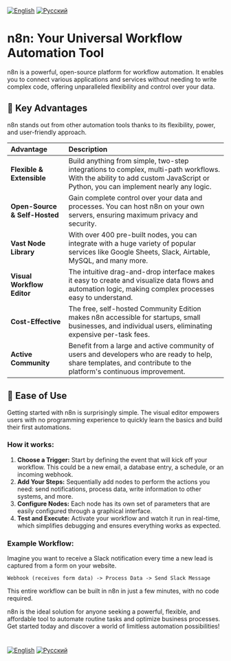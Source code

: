 [![English](https://img.shields.io/badge/Language-English-blue)](README.md)
[![Русский](https://img.shields.io/badge/Язык-Русский-red)](README_RU.md)

# n8n: Your Universal Workflow Automation Tool

n8n is a powerful, open-source platform for workflow automation. It enables you to connect various applications and services without needing to write complex code, offering unparalleled flexibility and control over your data.

## 🌟 Key Advantages

n8n stands out from other automation tools thanks to its flexibility, power, and user-friendly approach.

| Advantage                  | Description                                                                                                                                                             |
| :------------------------- | :---------------------------------------------------------------------------------------------------------------------------------------------------------------------- |
| **Flexible & Extensible** | Build anything from simple, two-step integrations to complex, multi-path workflows. With the ability to add custom JavaScript or Python, you can implement nearly any logic. |
| **Open-Source & Self-Hosted** | Gain complete control over your data and processes. You can host n8n on your own servers, ensuring maximum privacy and security.                                          |
| **Vast Node Library** | With over 400 pre-built nodes, you can integrate with a huge variety of popular services like Google Sheets, Slack, Airtable, MySQL, and many more.                           |
| **Visual Workflow Editor** | The intuitive drag-and-drop interface makes it easy to create and visualize data flows and automation logic, making complex processes easy to understand.                  |
| **Cost-Effective** | The free, self-hosted Community Edition makes n8n accessible for startups, small businesses, and individual users, eliminating expensive per-task fees.                     |
| **Active Community** | Benefit from a large and active community of users and developers who are ready to help, share templates, and contribute to the platform's continuous improvement.           |

## 🚀 Ease of Use

Getting started with n8n is surprisingly simple. The visual editor empowers users with no programming experience to quickly learn the basics and build their first automations.

### How it works:

1.  **Choose a Trigger:** Start by defining the event that will kick off your workflow. This could be a new email, a database entry, a schedule, or an incoming webhook.
2.  **Add Your Steps:** Sequentially add nodes to perform the actions you need: send notifications, process data, write information to other systems, and more.
3.  **Configure Nodes:** Each node has its own set of parameters that are easily configured through a graphical interface.
4.  **Test and Execute:** Activate your workflow and watch it run in real-time, which simplifies debugging and ensures everything works as expected.

### Example Workflow:

Imagine you want to receive a Slack notification every time a new lead is captured from a form on your website.

`Webhook (receives form data) -> Process Data -> Send Slack Message`

This entire workflow can be built in n8n in just a few minutes, with no code required.

n8n is the ideal solution for anyone seeking a powerful, flexible, and affordable tool to automate routine tasks and optimize business processes. Get started today and discover a world of limitless automation possibilities!
# 
[![English](https://img.shields.io/badge/Language-English-blue)](README.md)
[![Русский](https://img.shields.io/badge/Язык-Русский-red)](README_RU.md)
